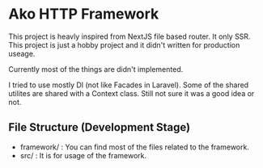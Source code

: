 # Ako HTTP Framework

This project is heavly inspired from NextJS file based router. It only SSR. 
This project is just a hobby project and it didn't written for production useage.

Currently most of the things are didn't implemented.

I tried to use mostly DI (not like Facades in Laravel). Some of the shared utilites are shared with a Context class. Still not sure it was a good idea or not. 


## File Structure (Development Stage)
- framework/ : You can find most of the files related to the framework. 
- src/ : It is for usage of the framework.



